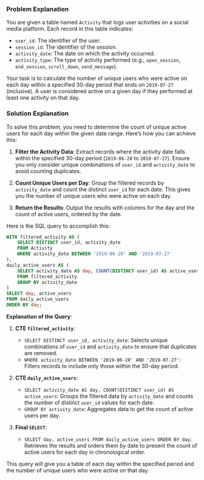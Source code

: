 ### Problem Explanation

You are given a table named `Activity` that logs user activities on a social media platform. Each record in this table indicates:

- `user_id`: The identifier of the user.
- `session_id`: The identifier of the session.
- `activity_date`: The date on which the activity occurred.
- `activity_type`: The type of activity performed (e.g., `open_session`, `end_session`, `scroll_down`, `send_message`).

Your task is to calculate the number of unique users who were active on each day within a specified 30-day period that ends on `2019-07-27` (inclusive). A user is considered active on a given day if they performed at least one activity on that day.

### Solution Explanation

To solve this problem, you need to determine the count of unique active users for each day within the given date range. Here’s how you can achieve this:

1. **Filter the Activity Data**: Extract records where the activity date falls within the specified 30-day period (`2019-06-28` to `2019-07-27`). Ensure you only consider unique combinations of `user_id` and `activity_date` to avoid counting duplicates.

2. **Count Unique Users per Day**: Group the filtered records by `activity_date` and count the distinct `user_id` for each date. This gives you the number of unique users who were active on each day.

3. **Return the Results**: Output the results with columns for the day and the count of active users, ordered by the date.

Here is the SQL query to accomplish this:

```sql
WITH filtered_activity AS (
    SELECT DISTINCT user_id, activity_date
    FROM Activity
    WHERE activity_date BETWEEN '2019-06-28' AND '2019-07-27'
),
daily_active_users AS (
    SELECT activity_date AS day, COUNT(DISTINCT user_id) AS active_users
    FROM filtered_activity
    GROUP BY activity_date
)
SELECT day, active_users
FROM daily_active_users
ORDER BY day;
```

**Explanation of the Query**:

1. **CTE `filtered_activity`**:
   - `SELECT DISTINCT user_id, activity_date`: Selects unique combinations of `user_id` and `activity_date` to ensure that duplicates are removed.
   - `WHERE activity_date BETWEEN '2019-06-28' AND '2019-07-27'`: Filters records to include only those within the 30-day period.

2. **CTE `daily_active_users`**:
   - `SELECT activity_date AS day, COUNT(DISTINCT user_id) AS active_users`: Groups the filtered data by `activity_date` and counts the number of distinct `user_id` values for each date.
   - `GROUP BY activity_date`: Aggregates data to get the count of active users per day.

3. **Final `SELECT`**:
   - `SELECT day, active_users FROM daily_active_users ORDER BY day`: Retrieves the results and orders them by date to present the count of active users for each day in chronological order.

This query will give you a table of each day within the specified period and the number of unique users who were active on that day.